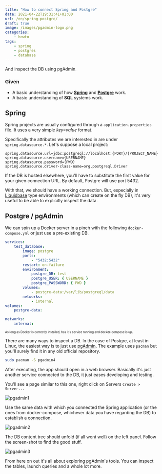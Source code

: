 ```yaml
---
title: "How to connect Spring and Postgre"
date: 2021-04-22T19:31:41+01:00
url: /en/spring-postgre/
draft: true
image: /images/pgadmin-logo.png
categories:
    - howto
tags:
    - spring
    - postgres
    - database
---
```


And inspect the DB using pgAdmin.

<!--more-->

### Given

-   A basic understanding of how [**Spring**](https://spring.io/) and [**Postgre**](https://www.postgresql.org/) work.
-   A basic understanding of **SQL** systems work.

## Spring

Spring projects are usually configured through a `application.properties` file.
It uses a very simple _key=value_ format.

Specifically the attributes we are interested in are under `spring.datasource.*`.
Let's suppose a local project:

```
spring.datasource.url=jdbc:postgreql://localhost:{PORT}/{PROJECT_NAME}
spring.datasource.username={USERNAME}
spring.datasource.password={PWD}
spring.datasource.driver-class-name=org.postgreql.Driver
```

If the DB is hosted elsewhere, you'll have to substitute the first value for your given connection URL.
By default, Postgre will use port 5432.

With that, we should have a working connection. But, especially in [Liquidbase](https://www.liquibase.com/) type environments (which can create on the fly DB), it's very useful to be able to explicitly inspect the data.

## Postgre / pgAdmin

We can spin up a Docker server in a pinch with the following `docker-compose.yml` or just use a pre-existing DB.

```yaml
services:
    test_database:
        image: postgre
        ports:
            - "5432:5432"
        restart: on-failure
        environment:
            postgre_DB: test
            postgre_USER: { USERNAME }
            postgre_PASSWORD: { PWD }
        volumes:
            - postgre-data:/var/lib/postgreql/data
        networks:
            - internal
volumes:
    postgre-data:

networks:
    internal:
```

<sub><sub>As long as Docker is correctly installed, has it's service running and docker-compose is up.</sub></sub>

There are many ways to inspect a DB. In the case of Postgre, at least in Linux, the easiest way is to just use [pgAdmin](https://www.pgadmin.org/). The example uses `pacman` but you'll surely find it in any old official repository.

```sh
sudo pacman -S pgadmin4
```

After executing, the app should open in a web browser. Basically it's just another service connected to the DB, it just eases developing and testing.

You'll see a page similar to this one, right click on Servers `Create > Server...`

![pgadmin1](../../../images/pgadmin1.png)

Use the same data with which you connected the Spring application (or the ones from docker-compose, whichever data you have regarding the DB) to establish a connection.

![pgadmin2](../../../images/pgadmin2.png)

The DB content tree should unfold (if all went well) on the left panel. Follow the screen-shot to find the good stuff.

![pgadmin3](../../../images/pgadmin3.png)

From here on out it's all about exploring pgAdmin's tools. You can inspect the tables, launch queries and a whole lot more.

